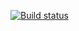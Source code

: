 [![Build status](https://ci.appveyor.com/api/projects/status/lebbrfj6h3j683e6/branch/main?svg=true)](https://ci.appveyor.com/project/ddoubledamage/goblingame/branch/main)
